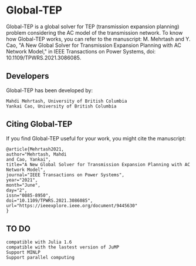 # Global-TEP
Global-TEP is a global solver for TEP (transmission expansion planning) problem considering the AC model of the transmission network. To know how Global-TEP works, you can refer to the manuscript: M. Mehrtash and Y. Cao, "A New Global Solver for Transmission Expansion Planning with AC Network Model," in IEEE Transactions on Power Systems, doi: 10.1109/TPWRS.2021.3086085.

## Developers
Global-TEP has been developed by:
    
    Mahdi Mehrtash, University of British Columbia
    Yankai Cao, University of British Columbia
    
## Citing Global-TEP
If you find Global-TEP useful for your work, you might cite the manuscript:

    @article{Mehrtash2021,
    author="Mehrtash, Mahdi
    and Cao, Yankai",
    title="A New Global Solver for Transmission Expansion Planning with AC Network Model",
    journal="IEEE Transactions on Power Systems",
    year="2021",
    month="June",
    day="2",
    issn="0885-8950",
    doi="10.1109/TPWRS.2021.3086085",
    url="https://ieeexplore.ieee.org/document/9445630"
    }

## TO DO
    compatible with Julia 1.6
    compatible with the lastest version of JuMP
    Support MINLP
    Support parallel computing
    
